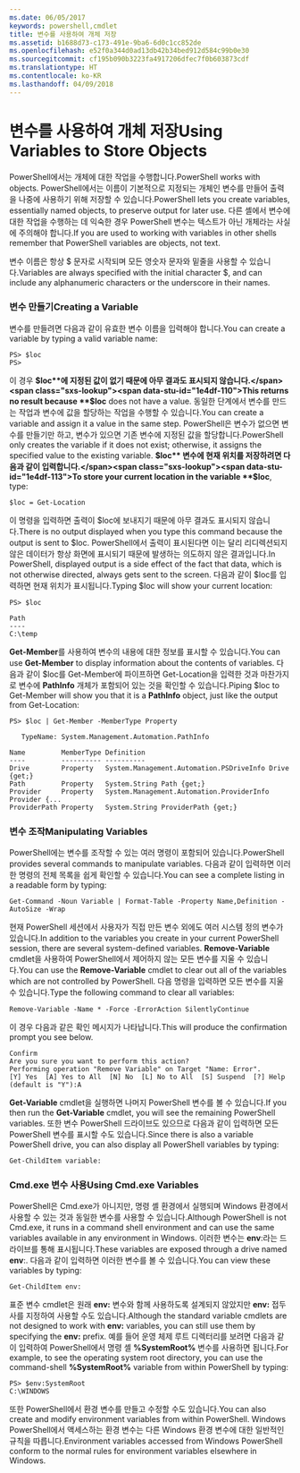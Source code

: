 ```yaml
---
ms.date: 06/05/2017
keywords: powershell,cmdlet
title: 변수를 사용하여 개체 저장
ms.assetid: b1688d73-c173-491e-9ba6-6d0c1cc852de
ms.openlocfilehash: e52f0a344d0ad13db42b34bed912d584c99b0e30
ms.sourcegitcommit: cf195b090b3223fa4917206dfec7f0b603873cdf
ms.translationtype: HT
ms.contentlocale: ko-KR
ms.lasthandoff: 04/09/2018
---
```

# <a name="using-variables-to-store-objects"></a><span data-ttu-id="1e4df-103">변수를 사용하여 개체 저장</span><span class="sxs-lookup"><span data-stu-id="1e4df-103">Using Variables to Store Objects</span></span>
<span data-ttu-id="1e4df-104">PowerShell에서는 개체에 대한 작업을 수행합니다.</span><span class="sxs-lookup"><span data-stu-id="1e4df-104">PowerShell works with objects.</span></span> <span data-ttu-id="1e4df-105">PowerShell에서는 이름이 기본적으로 지정되는 개체인 변수를 만들어 출력을 나중에 사용하기 위해 저장할 수 있습니다.</span><span class="sxs-lookup"><span data-stu-id="1e4df-105">PowerShell lets you create variables, essentially named objects, to preserve output for later use.</span></span> <span data-ttu-id="1e4df-106">다른 셸에서 변수에 대한 작업을 수행하는 데 익숙한 경우 PowerShell 변수는 텍스트가 아닌 개체라는 사실에 주의해야 합니다.</span><span class="sxs-lookup"><span data-stu-id="1e4df-106">If you are used to working with variables in other shells remember that PowerShell variables are objects, not text.</span></span>

<span data-ttu-id="1e4df-107">변수 이름은 항상 $ 문자로 시작되며 모든 영숫자 문자와 밑줄을 사용할 수 있습니다.</span><span class="sxs-lookup"><span data-stu-id="1e4df-107">Variables are always specified with the initial character $, and can include any alphanumeric characters or the underscore in their names.</span></span>

### <a name="creating-a-variable"></a><span data-ttu-id="1e4df-108">변수 만들기</span><span class="sxs-lookup"><span data-stu-id="1e4df-108">Creating a Variable</span></span>
<span data-ttu-id="1e4df-109">변수를 만들려면 다음과 같이 유효한 변수 이름을 입력해야 합니다.</span><span class="sxs-lookup"><span data-stu-id="1e4df-109">You can create a variable by typing a valid variable name:</span></span>

```
PS> $loc
PS>
```

<span data-ttu-id="1e4df-110">이 경우 **$loc**에 지정된 값이 없기 때문에 아무 결과도 표시되지 않습니다.</span><span class="sxs-lookup"><span data-stu-id="1e4df-110">This returns no result because **$loc** does not have a value.</span></span> <span data-ttu-id="1e4df-111">동일한 단계에서 변수를 만드는 작업과 변수에 값을 할당하는 작업을 수행할 수 있습니다.</span><span class="sxs-lookup"><span data-stu-id="1e4df-111">You can create a variable and assign it a value in the same step.</span></span> <span data-ttu-id="1e4df-112">PowerShell은 변수가 없으면 변수를 만들기만 하고, 변수가 있으면 기존 변수에 지정된 값을 할당합니다.</span><span class="sxs-lookup"><span data-stu-id="1e4df-112">PowerShell only creates the variable if it does not exist; otherwise, it assigns the specified value to the existing variable.</span></span> <span data-ttu-id="1e4df-113">**$loc** 변수에 현재 위치를 저장하려면 다음과 같이 입력합니다.</span><span class="sxs-lookup"><span data-stu-id="1e4df-113">To store your current location in the variable **$loc**, type:</span></span>

```
$loc = Get-Location
```

<span data-ttu-id="1e4df-114">이 명령을 입력하면 출력이 $loc에 보내지기 때문에 아무 결과도 표시되지 않습니다.</span><span class="sxs-lookup"><span data-stu-id="1e4df-114">There is no output displayed when you type this command because the output is sent to $loc.</span></span> <span data-ttu-id="1e4df-115">PowerShell에서 출력이 표시된다면 이는 달리 리디렉션되지 않은 데이터가 항상 화면에 표시되기 때문에 발생하는 의도하지 않은 결과입니다.</span><span class="sxs-lookup"><span data-stu-id="1e4df-115">In PowerShell, displayed output is a side effect of the fact that data, which is not otherwise directed, always gets sent to the screen.</span></span> <span data-ttu-id="1e4df-116">다음과 같이 $loc를 입력하면 현재 위치가 표시됩니다.</span><span class="sxs-lookup"><span data-stu-id="1e4df-116">Typing $loc will show your current location:</span></span>

```
PS> $loc

Path
----
C:\temp
```

<span data-ttu-id="1e4df-117">**Get-Member**를 사용하여 변수의 내용에 대한 정보를 표시할 수 있습니다.</span><span class="sxs-lookup"><span data-stu-id="1e4df-117">You can use **Get-Member** to display information about the contents of variables.</span></span> <span data-ttu-id="1e4df-118">다음과 같이 $loc를 Get-Member에 파이프하면 Get-Location을 입력한 것과 마찬가지로 변수에 **PathInfo** 개체가 포함되어 있는 것을 확인할 수 있습니다.</span><span class="sxs-lookup"><span data-stu-id="1e4df-118">Piping $loc to Get-Member will show you that it is a **PathInfo** object, just like the output from Get-Location:</span></span>

```
PS> $loc | Get-Member -MemberType Property

   TypeName: System.Management.Automation.PathInfo

Name         MemberType Definition
----         ---------- ----------
Drive        Property   System.Management.Automation.PSDriveInfo Drive {get;}
Path         Property   System.String Path {get;}
Provider     Property   System.Management.Automation.ProviderInfo Provider {...
ProviderPath Property   System.String ProviderPath {get;}
```

### <a name="manipulating-variables"></a><span data-ttu-id="1e4df-119">변수 조작</span><span class="sxs-lookup"><span data-stu-id="1e4df-119">Manipulating Variables</span></span>
<span data-ttu-id="1e4df-120">PowerShell에는 변수를 조작할 수 있는 여러 명령이 포함되어 있습니다.</span><span class="sxs-lookup"><span data-stu-id="1e4df-120">PowerShell provides several commands to manipulate variables.</span></span> <span data-ttu-id="1e4df-121">다음과 같이 입력하면 이러한 명령의 전체 목록을 쉽게 확인할 수 있습니다.</span><span class="sxs-lookup"><span data-stu-id="1e4df-121">You can see a complete listing in a readable form by typing:</span></span>

```
Get-Command -Noun Variable | Format-Table -Property Name,Definition -AutoSize -Wrap
```

<span data-ttu-id="1e4df-122">현재 PowerShell 세션에서 사용자가 직접 만든 변수 외에도 여러 시스템 정의 변수가 있습니다.</span><span class="sxs-lookup"><span data-stu-id="1e4df-122">In addition to the variables you create in your current PowerShell session, there are several system-defined variables.</span></span> <span data-ttu-id="1e4df-123">**Remove-Variable** cmdlet을 사용하여 PowerShell에서 제어하지 않는 모든 변수를 지울 수 있습니다.</span><span class="sxs-lookup"><span data-stu-id="1e4df-123">You can use the **Remove-Variable** cmdlet to clear out all of the variables which are not controlled by PowerShell.</span></span> <span data-ttu-id="1e4df-124">다음 명령을 입력하면 모든 변수를 지울 수 있습니다.</span><span class="sxs-lookup"><span data-stu-id="1e4df-124">Type the following command to clear all variables:</span></span>

```
Remove-Variable -Name * -Force -ErrorAction SilentlyContinue
```

<span data-ttu-id="1e4df-125">이 경우 다음과 같은 확인 메시지가 나타납니다.</span><span class="sxs-lookup"><span data-stu-id="1e4df-125">This will produce the confirmation prompt you see below.</span></span>

```
Confirm
Are you sure you want to perform this action?
Performing operation "Remove Variable" on Target "Name: Error".
[Y] Yes  [A] Yes to All  [N] No  [L] No to All  [S] Suspend  [?] Help
(default is "Y"):A
```

<span data-ttu-id="1e4df-126">**Get-Variable** cmdlet을 실행하면 나머지 PowerShell 변수를 볼 수 있습니다.</span><span class="sxs-lookup"><span data-stu-id="1e4df-126">If you then run the **Get-Variable** cmdlet, you will see the remaining PowerShell variables.</span></span> <span data-ttu-id="1e4df-127">또한 변수 PowerShell 드라이브도 있으므로 다음과 같이 입력하면 모든 PowerShell 변수를 표시할 수도 있습니다.</span><span class="sxs-lookup"><span data-stu-id="1e4df-127">Since there is also a variable PowerShell drive, you can also display all PowerShell variables by typing:</span></span>

```
Get-ChildItem variable:
```

### <a name="using-cmdexe-variables"></a><span data-ttu-id="1e4df-128">Cmd.exe 변수 사용</span><span class="sxs-lookup"><span data-stu-id="1e4df-128">Using Cmd.exe Variables</span></span>
<span data-ttu-id="1e4df-129">PowerShell은 Cmd.exe가 아니지만, 명령 셸 환경에서 실행되며 Windows 환경에서 사용할 수 있는 것과 동일한 변수를 사용할 수 있습니다.</span><span class="sxs-lookup"><span data-stu-id="1e4df-129">Although PowerShell is not Cmd.exe, it runs in a command shell environment and can use the same variables available in any environment in Windows.</span></span> <span data-ttu-id="1e4df-130">이러한 변수는 **env**:라는 드라이브를 통해 표시됩니다.</span><span class="sxs-lookup"><span data-stu-id="1e4df-130">These variables are exposed through a drive named **env**:.</span></span> <span data-ttu-id="1e4df-131">다음과 같이 입력하면 이러한 변수를 볼 수 있습니다.</span><span class="sxs-lookup"><span data-stu-id="1e4df-131">You can view these variables by typing:</span></span>

```
Get-ChildItem env:
```

<span data-ttu-id="1e4df-132">표준 변수 cmdlet은 원래 **env:** 변수와 함께 사용하도록 설계되지 않았지만 **env:** 접두사를 지정하여 사용할 수도 있습니다.</span><span class="sxs-lookup"><span data-stu-id="1e4df-132">Although the standard variable cmdlets are not designed to work with **env:** variables, you can still use them by specifying the **env:** prefix.</span></span> <span data-ttu-id="1e4df-133">예를 들어 운영 체제 루트 디렉터리를 보려면 다음과 같이 입력하여 PowerShell에서 명령 셸 **%SystemRoot%** 변수를 사용하면 됩니다.</span><span class="sxs-lookup"><span data-stu-id="1e4df-133">For example, to see the operating system root directory, you can use the command-shell **%SystemRoot%** variable from within PowerShell by typing:</span></span>

```
PS> $env:SystemRoot
C:\WINDOWS
```

<span data-ttu-id="1e4df-134">또한 PowerShell에서 환경 변수를 만들고 수정할 수도 있습니다.</span><span class="sxs-lookup"><span data-stu-id="1e4df-134">You can also create and modify environment variables from within PowerShell.</span></span> <span data-ttu-id="1e4df-135">Windows PowerShell에서 액세스하는 환경 변수는 다른 Windows 환경 변수에 대한 일반적인 규칙을 따릅니다.</span><span class="sxs-lookup"><span data-stu-id="1e4df-135">Environment variables accessed from Windows PowerShell conform to the normal rules for environment variables elsewhere in Windows.</span></span>